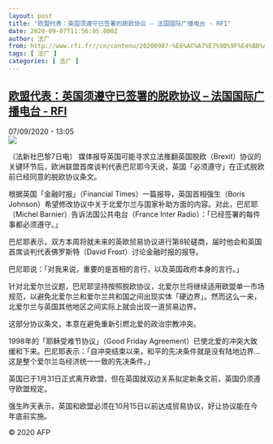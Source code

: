 ```yaml
---
layout: post
title: "欧盟代表：英国须遵守已签署的脱欧协议 – 法国国际广播电台 - RFI"
date: 2020-09-07T11:56:05.000Z
author: 法广
from: http://www.rfi.fr//cn/contenu/20200907-%E6%AC%A7%E7%9B%9F%E4%BB%A3%E8%A1%A8%E8%8B%B1%E5%9B%BD%E9%A1%BB%E9%81%B5%E5%AE%88%E5%B7%B2%E7%AD%BE%E7%BD%B2%E7%9A%84%E8%84%B1%E6%AC%A7%E5%8D%8F%E8%AE%AE
tags: [ 法广 ]
categories: [ 法广 ]
---
```

<!--1599479765000-->
[欧盟代表：英国须遵守已签署的脱欧协议 – 法国国际广播电台 - RFI](http://www.rfi.fr//cn/contenu/20200907-%E6%AC%A7%E7%9B%9F%E4%BB%A3%E8%A1%A8%E8%8B%B1%E5%9B%BD%E9%A1%BB%E9%81%B5%E5%AE%88%E5%B7%B2%E7%AD%BE%E7%BD%B2%E7%9A%84%E8%84%B1%E6%AC%A7%E5%8D%8F%E8%AE%AE)
------

<div>
<div>07/09/2020 - 13:05</div><img src="https://s.rfi.fr/media/display/1f2794ac-f0ff-11ea-8e54-005056a964fe/w:310/p:16x9/int0009b.200907190502.jpg"><div class="t-content__body u-clearfix"><p>（法新社巴黎7日电）    媒体报导英国可能寻求立法推翻英国脱欧（Brexit）协议的关键环节后，欧洲联盟首席谈判代表巴尼耶今天说，英国「必须遵守」在正式脱欧前已经同意的脱欧协议条文。</p><p>    根据英国「金融时报」（Financial Times）一篇报导，英国首相强生（Boris Johnson）希望修改协议中关于北爱尔兰与国家补助方面的内容。对此，巴尼耶（Michel Barnier）告诉法国公共电台（France Inter Radio）：「已经签署的每件事都必须遵守。」</p><p>    巴尼耶表示，双方本周将就未来的英欧贸易协议进行第8轮磋商，届时他会和英国首席谈判代表佛罗斯特（David Frost）讨论金融时报的报导。</p><p>    巴尼耶说：「对我来说，重要的是首相的言行，以及英国政府本身的言行。」</p><p>    针对北爱尔兰议题，巴尼耶坚持按照脱欧协议，北爱尔兰将继续适用欧盟单一市场规范，以避免北爱尔兰和爱尔兰共和国之间出现实体「硬边界」。然而这么一来，北爱尔兰与英国其他地区之间实际上就会出现一道贸易边界。</p><p>    这部分协议条文，本意在避免重新引燃北爱的政治宗教冲突。</p><p>    1998年的「耶稣受难节协议」（Good Friday Agreement）已使北爱的冲突大致缓和下来。巴尼耶表示：「自冲突结束以来，和平的先决条件就是没有陆地边界…这是整个爱尔兰岛经济统一一致的先决条件。」</p><p>    英国已于1月31日正式离开欧盟，但在英国就双边关系拟定新条文前，英国仍须遵守欧盟规定。</p><p>    强生昨天表示，英国和欧盟必须在10月15日以前达成贸易协议，好让协议能在今年底前实施。</p><p class="t-copyright">© 2020 AFP</p>        </div>
</div>
